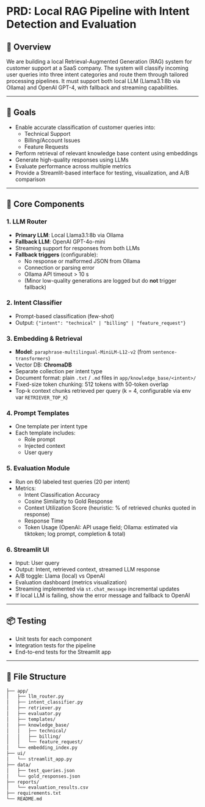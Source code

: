 # PRD: Local RAG Pipeline with Intent Detection and Evaluation

## 📌 Overview

We are building a local Retrieval-Augmented Generation (RAG) system for customer support at a SaaS company. The system will classify incoming user queries into three intent categories and route them through tailored processing pipelines. It must support both local LLM (Llama3.1:8b via Ollama) and OpenAI GPT-4, with fallback and streaming capabilities.

---

## 🎯 Goals

- Enable accurate classification of customer queries into:
  - Technical Support
  - Billing/Account Issues
  - Feature Requests
- Perform retrieval of relevant knowledge base content using embeddings
- Generate high-quality responses using LLMs
- Evaluate performance across multiple metrics
- Provide a Streamlit-based interface for testing, visualization, and A/B comparison

---

## 🧱 Core Components

### 1. LLM Router

- **Primary LLM**: Local Llama3.1:8b via Ollama
- **Fallback LLM**: OpenAI GPT-4o-mini
- Streaming support for responses from both LLMs
- **Fallback triggers** (configurable):
  - No response or malformed JSON from Ollama
  - Connection or parsing error
  - Ollama API timeout > 10 s
  - (Minor low-quality generations are logged but do **not** trigger fallback)

### 2. Intent Classifier

- Prompt-based classification (few-shot)
- Output: `{"intent": "technical" | "billing" | "feature_request"}`

### 3. Embedding & Retrieval

- **Model**: `paraphrase-multilingual-MiniLM-L12-v2` (from `sentence-transformers`)
- Vector DB: **ChromaDB**
- Separate collection per intent type
- Document format: plain `.txt` / `.md` files in `app/knowledge_base/<intent>/`
- Fixed-size token chunking: 512 tokens with 50-token overlap
- Top-k context chunks retrieved per query (k = 4, configurable via env var `RETRIEVER_TOP_K`)

### 4. Prompt Templates

- One template per intent type
- Each template includes:
  - Role prompt
  - Injected context
  - User query

### 5. Evaluation Module

- Run on 60 labeled test queries (20 per intent)
- Metrics:
  - Intent Classification Accuracy
  - Cosine Similarity to Gold Response
  - Context Utilization Score (heuristic: % of retrieved chunks quoted in response)
  - Response Time
  - Token Usage (OpenAI: API usage field; Ollama: estimated via tiktoken; log prompt, completion & total)

### 6. Streamlit UI

- Input: User query
- Output: Intent, retrieved context, streamed LLM response
- A/B toggle: Llama (local) vs OpenAI
- Evaluation dashboard (metrics visualization)
- Streaming implemented via `st.chat_message` incremental updates
- If local LLM is failing, show the error message and fallback to OpenAI

---

## 📦 Testing

- Unit tests for each component
- Integration tests for the pipeline
- End-to-end tests for the Streamlit app

---

## 📂 File Structure

```bash
├── app/
│   ├── llm_router.py
│   ├── intent_classifier.py
│   ├── retriever.py
│   ├── evaluator.py
│   ├── templates/
│   ├── knowledge_base/
│   │   ├── technical/
│   │   ├── billing/
│   │   └── feature_request/
│   └── embedding_index.py
├── ui/
│   └── streamlit_app.py
├── data/
│   ├── test_queries.json
│   └── gold_responses.json
├── reports/
│   └── evaluation_results.csv
├── requirements.txt
└── README.md